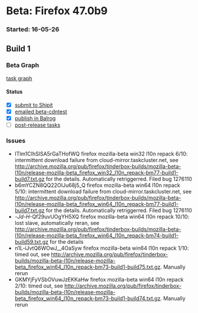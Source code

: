 # Beta: Firefox 47.0b9

### Started: 16-05-26

## Build 1

### Beta Graph
[task graph](https://tools.taskcluster.net/task-group-inspector/#FISk6eekTs62ivvHJIOB4A)


#### Status
- [x] [submit to Shipit](https://wiki.mozilla.org/Release:Release_Automation_on_Mercurial:Starting_a_Release#Submit_to_Ship_It)
- [x] [emailed beta-cdntest](../how-tos/relpro.md#1-email-drivers-re-release-live-on-cdntest-channel)
- [x] [publish in Balrog](../how-tos/relpro.md#3-publish-in-balrog)
- [ ] [post-release tasks](../how-tos/relpro.md#4-post-release-step)

### Issues
- lTlm1CIhSlSA5rGaTHofWQ firefox mozilla-beta win32 l10n repack 6/10: intermittent download failure from cloud-mirror.taskcluster.net, see http://archive.mozilla.org/pub/firefox/tinderbox-builds/mozilla-beta-l10n/release-mozilla-beta_firefox_win32_l10n_repack-bm77-build1-build7.txt.gz for the details. Automatically retriggerred. Filed bug 1276110
- b6mYCZN8QQ22OIJu68j5_Q firefox mozilla-beta win64 l10n repack 5/10: intermittent download failure from cloud-mirror.taskcluster.net, see http://archive.mozilla.org/pub/firefox/tinderbox-builds/mozilla-beta-l10n/release-mozilla-beta_firefox_win64_l10n_repack-bm77-build1-build7.txt.gz for the details. Automatically retriggerred. Filed bug 1276110
- -_Jd-H_-Qf29uvUOgYH5XQ firefox mozilla-beta win64 l10n repack 10/10: lost slave, automatically reran, see http://archive.mozilla.org/pub/firefox/tinderbox-builds/mozilla-beta-l10n/release-mozilla-beta_firefox_win64_l10n_repack-bm74-build1-build59.txt.gz for the details
- n1L-iJvtQ6WOwJ__4OaSyw firefox mozilla-beta win64 l10n repack 1/10: timed out, see http://archive.mozilla.org/pub/firefox/tinderbox-builds/mozilla-beta-l10n/release-mozilla-beta_firefox_win64_l10n_repack-bm73-build1-build75.txt.gz. Manually rerun
- GKMYjFyVSbOVuwJzEKKaHw firefox mozilla-beta win64 l10n repack 2/10: timed out, see http://archive.mozilla.org/pub/firefox/tinderbox-builds/mozilla-beta-l10n/release-mozilla-beta_firefox_win64_l10n_repack-bm73-build1-build74.txt.gz. Manually rerun


